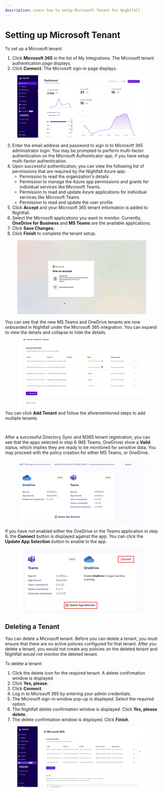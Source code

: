```yaml
---
description: Learn how to setup Microsoft Tenant for Nightfall
---
```


# Setting up Microsoft Tenant

To set up a Microsoft tenant:

1. Click **Microsoft 365** in the list of My Integrations. The Microsoft tenant authentication page displays.&#x20;
2. Click **Connect**. The Microsoft sign-in page displays.

<figure><img src="../../../.gitbook/assets/GIF Recording 2023-11-10 at 9.41.06 PM.gif" alt=""><figcaption></figcaption></figure>

3. Enter the email address and password to sign in to Microsoft 365 administrator login. You may be prompted to perform multi-factor authentication on the Microsoft Authenticator app, if you have setup multi-factor authentication.
4. Upon successful authentication, you can view the following list of permissions that are required by the Nightfall Azure app:
   * Permission to read the organization's details
   * Permission to manage the Azure app permissions and grants for individual services like Microsoft Teams.
   * Permission to read and update Azure applications for individual services like Microsoft Teams
   * Permission to read and update the user profile
5. Click **Accept** and your Microsoft 365 tenant information is added to Nightfall.
6. Select the Microsoft applications you want to monitor. Currently, **OneDrive for Business** and **MS Teams** are the available applications.
7. Click **Save Changes.**                 &#x20;
8. Click **Finish** to complete the tenant setup.

<figure><img src="../../../.gitbook/assets/GIF Recording 2024-05-01 at 12.30.45 PM.gif" alt=""><figcaption></figcaption></figure>

You can see that the new MS Teams and OneDrive tenants are now onboarded in Nightfall under the Microsoft 365 integration. You can expand to view the details and collapse to hide the details.&#x20;

<figure><img src="../../../.gitbook/assets/GIF Recording 2024-05-01 at 12.35.52 PM.gif" alt=""><figcaption></figcaption></figure>

You can click **Add Tenant** and follow the aforementioned steps to add multiple tenants

<figure><img src="../../../.gitbook/assets/Screenshot 2023-11-12 at 7.44.05 PM (1).png" alt=""><figcaption></figcaption></figure>

After a successful Directory Sync and M365 tenant registration, you can see that the apps selected in step 6 (MS Teams, OneDrive) show a **Valid** status, which implies they are ready to be monitored for sensitive data. You may proceed with the policy creation for either MS Teams, or OneDrive.

<figure><img src="../../../.gitbook/assets/image (993).png" alt=""><figcaption></figcaption></figure>

If you have not enabled either the OneDrive or the Teams application in step 6, the **Connect** button is displayed against the app. You can click the **Update App Selection** button to enable to the app.&#x20;

<figure><img src="../../../.gitbook/assets/image (994).png" alt=""><figcaption></figcaption></figure>

## Deleting a Tenant

You can delete a Microsoft tenant. Before you can delete a tenant, you must ensure that there are no active policies configured for that tenant. After you delete a tenant, you would not create any policies on the deleted tenant and Nightfall would not monitor the deleted tenant.&#x20;

To delete a tenant:

1. Click the delete icon for the required tenant. A delete confirmation window is displayed
2. Click **Yes, please.**&#x20;
3. Click **Connect**.&#x20;
4. Log in to Microsoft 365 by entering your admin credentials.&#x20;
5. The Microsoft sign-in window pop-up is displayed. Select the required option.&#x20;
6. The Nightfall delete confirmation window is displayed. Click **Yes, please delete**.&#x20;
7. The delete confirmation window is displayed. Click **Finish**.

<figure><img src="../../../.gitbook/assets/GIF Recording 2023-11-12 at 7.49.44 PM.gif" alt=""><figcaption></figcaption></figure>

